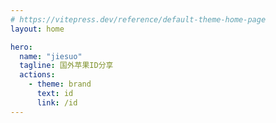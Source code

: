 ```yaml
---
# https://vitepress.dev/reference/default-theme-home-page
layout: home

hero:
  name: "jiesuo"
  tagline: 国外苹果ID分享
  actions:
    - theme: brand
      text: id
      link: /id
---
```


